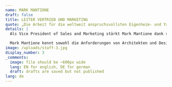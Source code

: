 ```yaml
---
name: MARK MANTIONE
draft: false
title: LEITER VERTRIEB UND MARKETING
quote: „Die Arbeit für die weltweit anspruchsvollsten Eigenheim- und Yachtbesitzer, Architekten und Bauunternehmen ist eine Kunst. Die Merritts sind eine Familie von Künstlern.“
details: |
  Als Vice President of Sales and Marketing stärkt Mark Mantione dank seiner Erfahrungen als Bauunternehmer für Luxusimmobilien die Bekanntheit von und Chancen für Merritt in diesem Bereich. Der Netzwerker Mark Mantione verfügt über hervorragende Beziehungen zu zahlreichen Designern, Architekten, Generalunternehmern und Eigentümervertretern auf US-amerikanischer und internationaler Ebene.

  Mark Mantione kennt sowohl die Anforderungen von Architekten und Designern als auch diejenigen der Schreiner. Er fungiert in der kritischen Anlaufphase der Projekte als Ansprechpartner und Problemlöser. Mark Mantione setzt sich stets dafür ein, dass sämtliche Erwartungen auf Kunden- wie Unternehmensseite übertroffen werden. Er beschränkt sich nicht nur auf seine Position als Vice President of Sales and Marketing, sondern behält stets auch das Gesamtkonzept vor Augen.
image: /uploads/staff-3.jpg
display_number: 3
_comments:
  image: file should be ~600px wide
  lang: EN for english, DE for german
  draft: drafts are saved but not published
lang: de
---
```


